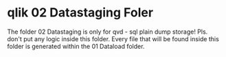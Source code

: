 # qlik 02 Datastaging Foler

The folder 02 Datastaging is only for qvd - sql plain dump storage! Pls. don't put any logic inside this folder.
Every file that will be found inside this folder is generated within the 01 Dataload folder.
